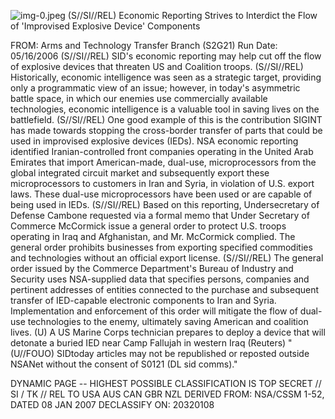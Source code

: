 ![img-0.jpeg](img-0.jpeg)
(S//SI//REL) Economic Reporting Strives to Interdict the Flow of 'Improvised Explosive Device' Components

FROM:
Arms and Technology Transfer Branch (S2G21)
Run Date: 05/16/2006
(S//SI//REL) SID's economic reporting may help cut off the flow of explosive devices that threaten US and Coalition troops.
(S//SI//REL) Historically, economic intelligence was seen as a strategic target, providing only a programmatic view of an issue; however, in today's asymmetric battle space, in which our enemies use commercially available technologies, economic intelligence is a valuable tool in saving lives on the battlefield.
(S//SI//REL) One good example of this is the contribution SIGINT has made towards stopping the cross-border transfer of parts that could be used in improvised explosive devices (IEDs). NSA economic reporting identified Iranian-controlled front companies operating in the United Arab Emirates that import American-made, dual-use, microprocessors from the global integrated circuit market and subsequently export these microprocessors to customers in Iran and Syria, in violation of U.S. export laws. These dual-use microprocessors have been used or are capable of being used in IEDs.
(S//SI//REL) Based on this reporting, Undersecretary of Defense Cambone requested via a formal memo that Under Secretary of Commerce McCormick issue a general order to protect U.S. troops operating in Iraq and Afghanistan, and Mr. McCormick complied. The general order prohibits businesses from exporting specified commodities and technologies without an official export license.
(S//SI//REL) The general order issued by the Commerce Department's Bureau of Industry and Security uses NSA-supplied data that specifies persons, companies and pertinent addresses of entities connected to the purchase and subsequent transfer of IED-capable electronic components to Iran and Syria. Implementation and enforcement of this order will mitigate the flow of dual-use technologies to the enemy, ultimately saving American and coalition lives.
(U) A US Marine Corps technician prepares to deploy a device that will detonate a buried IED near Camp Fallujah in western Iraq (Reuters)
"(U//FOUO) SIDtoday articles may not be republished or reposted outside NSANet without the consent of S0121 (DL sid comms)."

DYNAMIC PAGE -- HIGHEST POSSIBLE CLASSIFICATION IS TOP SECRET // SI / TK // REL TO USA AUS CAN GBR NZL DERIVED FROM: NSA/CSSM 1-52, DATED 08 JAN 2007 DECLASSIFY ON: 20320108
